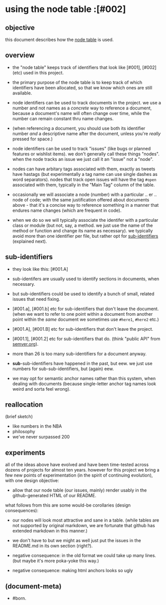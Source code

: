 # using the node table :[#002]

## objective

this document describes how the [node table](../README.md#node-table) is used.




## overview

  - the "node table" keeps track of identifiers that look like
    [#001], [#002] (etc) used in this project.

  - the primary purpose of the node table is to keep track of which
    identifiers have been allocated, so that we know which ones are
    still available.

  - node identifiers can be used to track documents in the project. we use a
    number and not names as a _concrete_ way to reference a document, because
    a document's name will often change over time, while the number can
    remain constant thru name changes.

  - (when referencing a document, you should use both its identifier number
    _and_ a descriptive name after the document, unless you're _really_
    pressed for space.)

  - node identifiers can be used to track "issues" (like bugs or planned
    features or wishlist items). we don't generally call these things "nodes".
    when the node tracks an issue we just call it an "issue" not a "node".

  - nodes can have arbitary tags associated with them, exactly as tweets
    have hastags (but experimentally a tag name can use single dashes as
    word separators). nodes that track open issues will have the tag `#open`
    associated with them, typically in the "Main Tag" column of the table.

  - occasionally we will associate a node (number) with a particular .. er ..
    node of code; with the same justification offered about documents above -
    that it's a concise way to reference something in a manner that
    endures name changes (which are frequent in code).

  - when we do so we will typically associate the identifer with a
    particular class or module (but not, say, a method. we just use
    the name of the method or function and change its name as necessary).
    we typically avoid more than one identifier per file, but rather
    opt for [sub-identifiers](#sub-identifiers) (explained next).




## <a name="sub-identifiers"></a>sub-identifiers

  - they look like this: [#001.A]

  - sub-identifers are usually used to identify sections in documents,
    when necessary.

  - but sub-identifiers could be used to identify a bunch of small,
    related issues that need fixing.

  - [#001.a], [#001.b] etc for sub-identifiers that don't leave the document.
    (when we want to refer to one point within a document from another point
    within the *same* document we sometimes use `#here1`, `#here2` etc.)

  - [#001.A], [#001.B] etc for sub-identifiers that don't leave the project.

  - [#001.1], [#001.2] etc for sub-identifiers that do. (think "public API"
    from [semver.org](semver.org])).

  - more than 26 is too many sub-identifiers for a document anyway.

  - **sub**-sub-identifiers have happened in the past, but eew. we just use
    numbers for sub-sub-identifiers, but (again) eew.

  - we may opt for semantic anchor names rather than this system, when
    dealing with documents (because single-letter anchor tag names look
    weird and sorta feel wrong).



## reallocation

(brief sketch)
  - like numbers in the NBA
  - philosophy
  - we've never surpassed 200




## experiments

all of the ideas above have evolved and have been time-tested across
dozens of projects for almost ten years. however for this project we bring
a few new points of experimentation (in the spirit of continuing evolution),
with one design objective:

  - allow that our node table (our issues, mainly) render usably in
    the github-generated HTML of our README.

what follows from this are some would-be corollaries (design consequences):

  - our nodes will look most attractive and sane in a table.
    (while tables are not supported by original markdown, we are
    fortunate that github has extended markdown in this manner.)

  - we don't have to but we might as well just put the issues in
    the README.md in its own section (right?).

  - negative consequence: in the old format we could take up many lines.
    (but maybe it's more poka-yoke this way.)

  - negative consequence: making html anchors looks so ugly




## (document-meta)

  - #born.
